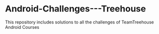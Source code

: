 # Android-Challenges---Treehouse
This repository includes solutions to all the challenges of TeamTreehouse Android Courses
